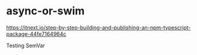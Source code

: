 # async-or-swim

https://itnext.io/step-by-step-building-and-publishing-an-npm-typescript-package-44fe7164964c

Testing SemVar
